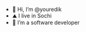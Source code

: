 - 👋 Hi, I’m @youredik
- ⛰️ I live in Sochi
- 👀 I’m a software developer

<!---
youredik/youredik is a ✨ special ✨ repository because its `README.md` (this file) appears on your GitHub profile.
You can click the Preview link to take a look at your changes.
--->
